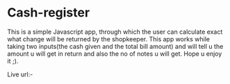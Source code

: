 # Cash-register
 This is a simple Javascript app, through which the user can calculate exact what change will be returned by the shopkeeper.
This app works while taking two inputs(the cash given and the total bill amount) and will tell u the amount u will get in return and also the no of notes u will get.
Hope u enjoy it ;).

Live url:-


